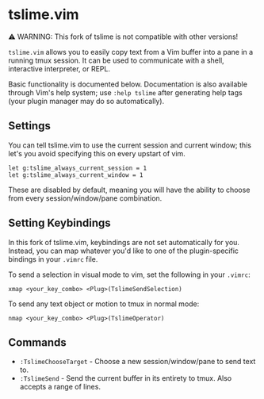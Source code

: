 tslime.vim
==========

⚠️ WARNING: This fork of tslime is not compatible with other versions!

`tslime.vim` allows you to easily copy text from a Vim buffer into a pane in a
running tmux session. It can be used to communicate with a shell, interactive
interpreter, or REPL.

Basic functionality is documented below. Documentation is also available
through Vim's help system; use `:help tslime` after generating help tags (your
plugin manager may do so automatically).

Settings
--------

You can tell tslime.vim to use the current session and current window; this
let's you avoid specifying this on every upstart of vim.

```vim
let g:tslime_always_current_session = 1
let g:tslime_always_current_window = 1
```

These are disabled by default, meaning you will have the ability to choose from
every session/window/pane combination.

Setting Keybindings
-------------------

In this fork of tslime.vim, keybindings are not set automatically for you.
Instead, you can map whatever you'd like to one of the plugin-specific bindings
in your `.vimrc` file.

To send a selection in visual mode to vim, set the following in your `.vimrc`:

``` vim
xmap <your_key_combo> <Plug>(TslimeSendSelection)
```

To send any text object or motion to tmux in normal mode:

```vim
nmap <your_key_combo> <Plug>(TslimeOperator)
```

Commands
--------

- `:TslimeChooseTarget` - Choose a new session/window/pane to send text to.
- `:TslimeSend` - Send the current buffer in its entirety to tmux. Also accepts
  a range of lines.
